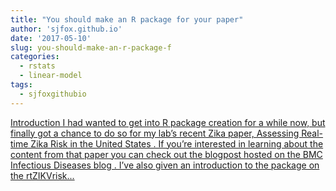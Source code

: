 ```yaml
---
title: "You should make an R package for your paper"
author: 'sjfox.github.io'
date: '2017-05-10'
slug: you-should-make-an-r-package-f
categories:
  - rstats
  - linear-model
tags:
  - sjfoxgithubio
---
```


[Introduction I had wanted to get into R package creation for a while now, but finally got a chance to do so for my lab’s recent Zika paper, Assessing Real-time Zika Risk in the United States . If you’re interested in learning about the content from that paper you can check out the blogpost hosted on the BMC Infectious Diseases blog . I’ve also given an introduction to the package on the rtZIKVrisk...<click to read more>](https://sjfox.github.io/post/2017-05-04-rtzikvrisk_primer/)

